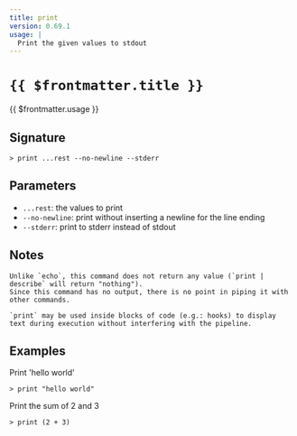 ```yaml
---
title: print
version: 0.69.1
usage: |
  Print the given values to stdout
---
```


# <code>{{ $frontmatter.title }}</code>

<div style='white-space: pre-wrap;'>{{ $frontmatter.usage }}</div>

## Signature

```> print ...rest --no-newline --stderr```

## Parameters

 -  `...rest`: the values to print
 -  `--no-newline`: print without inserting a newline for the line ending
 -  `--stderr`: print to stderr instead of stdout

## Notes
```text
Unlike `echo`, this command does not return any value (`print | describe` will return "nothing").
Since this command has no output, there is no point in piping it with other commands.

`print` may be used inside blocks of code (e.g.: hooks) to display text during execution without interfering with the pipeline.
```
## Examples

Print 'hello world'
```shell
> print "hello world"
```

Print the sum of 2 and 3
```shell
> print (2 + 3)
```
